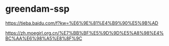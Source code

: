 # greendam-ssp
https://tieba.baidu.com/f?kw=%E6%9E%81%E4%B9%90%E5%9B%AD

https://zh.moegirl.org.cn/%E7%BB%BF%E5%9D%9D%E5%A8%98%E4%BC%AA%E6%98%A5%E8%8F%9C
